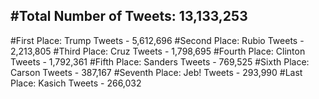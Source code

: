 #Total Number of Tweets: 13,133,253 
---
#First Place: Trump Tweets - 5,612,696
#Second Place: Rubio Tweets - 2,213,805
#Third Place: Cruz Tweets - 1,798,695
#Fourth Place: Clinton Tweets - 1,792,361
#Fifth Place: Sanders Tweets - 769,525
#Sixth Place: Carson Tweets - 387,167
#Seventh Place: Jeb! Tweets - 293,990
#Last Place: Kasich Tweets - 266,032
